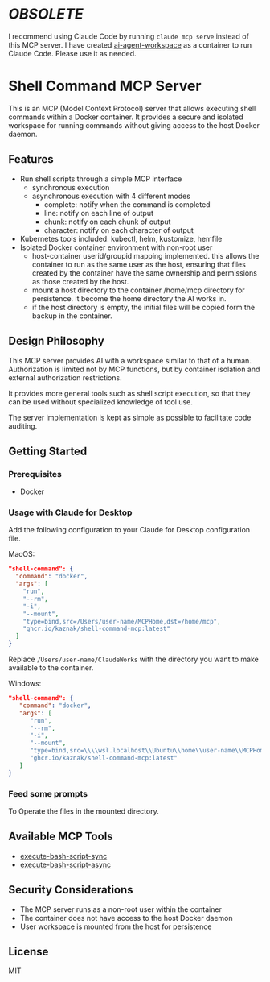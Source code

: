 # *OBSOLETE*

I recommend using Claude Code by running `claude mcp serve` instead of this MCP server.
I have created [ai-agent-workspace](https://github.com/kaznak/container-images/tree/main/ai-agent-workspace) as a container to run Claude Code.
Please use it as needed.

# Shell Command MCP Server

This is an MCP (Model Context Protocol) server that allows executing shell commands within a Docker container. It provides a secure and isolated workspace for running commands without giving access to the host Docker daemon.

## Features

- Run shell scripts through a simple MCP interface
  - synchronous execution
  - asynchronous execution with 4 different modes
    - complete: notify when the command is completed
    - line: notify on each line of output
    - chunk: notify on each chunk of output
    - character: notify on each character of output
- Kubernetes tools included: kubectl, helm, kustomize, hemfile
- Isolated Docker container environment with non-root user
  - host-container userid/groupid mapping implemented. this allows the container to run as the same user as the host, ensuring that files created by the container have the same ownership and permissions as those created by the host.
  - mount a host directory to the container /home/mcp directory for persistence. it become the home directory the AI works in.
  - if the host directory is empty, the initial files will be copied form the backup in the container.

## Design Philosophy

This MCP server provides AI with a workspace similar to that of a human.
Authorization is limited not by MCP functions, but by container isolation and external authorization restrictions.

It provides more general tools such as shell script execution, so that they can be used without specialized knowledge of tool use.

The server implementation is kept as simple as possible to facilitate code auditing.

## Getting Started

### Prerequisites

- Docker

### Usage with Claude for Desktop

Add the following configuration to your Claude for Desktop configuration file.

MacOS:

```json
"shell-command": {
  "command": "docker",
  "args": [
    "run",
    "--rm",
    "-i",
    "--mount",
    "type=bind,src=/Users/user-name/MCPHome,dst=/home/mcp",
    "ghcr.io/kaznak/shell-command-mcp:latest"
  ]
}
```

Replace `/Users/user-name/ClaudeWorks` with the directory you want to make available to the container.

Windows:

```json
"shell-command": {
   "command": "docker",
   "args": [
      "run",
      "--rm",
      "-i",
      "--mount",
      "type=bind,src=\\\\wsl.localhost\\Ubuntu\\home\\user-name\\MCPHome,dst=/home/mcp",
      "ghcr.io/kaznak/shell-command-mcp:latest"
   ]
}
```

### Feed some prompts

To Operate the files in the mounted directory.

## Available MCP Tools

- [execute-bash-script-sync](./src/execute-bash-script-sync.ts)
- [execute-bash-script-async](./src/execute-bash-script-async.ts)

## Security Considerations

- The MCP server runs as a non-root user within the container
- The container does not have access to the host Docker daemon
- User workspace is mounted from the host for persistence

## License

MIT
